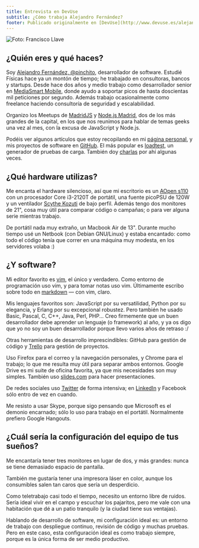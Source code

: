 ```yaml
---
title: Entrevista en DevUse
subtitle: ¿Cómo trabaja Alejandro Fernández?
footer: Publicado originalmente en [DevUse](http://www.devuse.es/alejandro-fernandez/) el 2015-10-26.
---
```


![Foto: Francisco Llave](pics/pinchito.jpg "Alejandro Fernández")

## ¿Quién eres y qué haces?

Soy [Alejandro Fernández, @pinchito](https://twitter.com/pinchito), desarrollador de software. Estudié Físicas hace ya un montón de tiempo; he trabajado en consultoras, bancos y startups. Desde hace dos años y medio trabajo como desarrollador senior en [MediaSmart Mobile](http://mediasmart.es/es/inicio/), donde ayudo a soportar picos de hasta doscientas mil peticiones por segundo. Además trabajo ocasionalmente como freelance haciendo consultoría de seguridad y escalabilidad.

Organizo los Meetups de [MadridJS](http://www.meetup.com/es/madridjs/) y [Node.js Madrid](http://www.meetup.com/es/Node-js-Madrid/), dos de los más grandes de la capital, en los que nos reunimos para hablar de temas geeks una vez al mes, con la excusa de JavaScript y Node.js.

Podéis ver algunos artículos que estoy recopilando en mi [página personal](http://alexfernandez.github.io/), y mis proyectos de software en [GitHub](https://github.com/alexfernandez/). El más popular es [loadtest](https://github.com/alexfernandez/loadtest), un generador de pruebas de carga. También doy [charlas](http://lanyrd.com/profile/pinchito/) por ahí algunas veces.

## ¿Qué hardware utilizas?

Me encanta el hardware silencioso, así que mi escritorio es un [AOpen s110](http://global.aopen.com/products_detail.aspx?auno=2860) con un procesador Core i3-2120T de portátil, una fuente picoPSU de 120W y un ventilador [Scythe Kozuti](http://www.scythe-eu.com/en/products/cpu-cooler/kozuti-cooler.html) de bajo perfil. Además tengo dos monitores de 21", cosa muy útil para comparar código o campañas; o para ver alguna serie mientras trabajo.

De portátil nada muy extraño, un Macbook Air de 13". Durante mucho tiempo usé un Netbook (con Debian GNU/Linux) y estaba encantado: como todo el código tenía que correr en una máquina muy modesta, en los servidores volaba :)

## ¿Y software?

Mi editor favorito es [vim](http://www.vim.org/), el único y verdadero. Como entorno de programación uso vim, y para tomar notas uso vim. Últimamente escribo sobre todo en [markdown](https://daringfireball.net/projects/markdown/) — con vim, claro.

Mis lenguajes favoritos son: JavaScript por su versatilidad, Python por su elegancia, y Erlang por su excepcional robustez. Pero también he usado Basic, Pascal, C, C++, Java, Perl, PHP... Creo firmemente que un buen desarrollador debe aprender un lenguaje (o framework) al año, y ya os digo que yo no soy un buen desarrollador porque llevo varios años de retraso :/

Otras herramientas de desarrollo imprescindibles: GitHub para gestión de código y [Trello](https://trello.com/) para gestión de proyectos.

Uso Firefox para el correo y la navegación personales, y Chrome para el trabajo; lo que me resulta muy útil para separar ambos entornos. Google Drive es mi suite de oficina favorita, ya que mis necesidades son muy simples. También uso [slides.com](https://slides.com/alexfernandez) para hacer presentaciones.

De redes sociales uso [Twitter](https://twitter.com/pinchito) de forma intensiva; en [LinkedIn](https://www.linkedin.com/in/alexfer) y Facebook sólo entro de vez en cuando.

Me resisto a usar Skype, porque sigo pensando que Microsoft es el demonio encarnado; sólo lo uso para trabajo en el portátil. Normalmente prefiero Google Hangouts.

## ¿Cuál sería la configuración del equipo de tus sueños?

Me encantaría tener tres monitores en lugar de dos, y más grandes: nunca se tiene demasiado espacio de pantalla.

También me gustaría tener una impresora láser en color, aunque los consumibles salen tan caros que sería un desperdicio.

Como teletrabajo casi todo el tiempo, necesito un entorno libre de ruidos. Sería ideal vivir en el campo y escuchar los pajaritos, pero me vale con una habitación que dé a un patio tranquilo (y la ciudad tiene sus ventajas).

Hablando de desarrollo de software, mi configuración ideal es: un entorno de trabajo con despliegue continuo, revisión de código y muchas pruebas. Pero en este caso, esta configuración ideal es como trabajo siempre, porque es la única forma de ser medio productivo.

